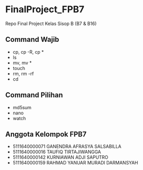 # FinalProject_FPB7
Repo Final Project Kelas Sisop B (B7 &amp; B16)

<h2>Command Wajib</h2>

* cp,  cp -R, cp *
* ls
* mv, mv *
* touch
* rm, rm -rf
* cd

<h2>Command Pilihan</h2>

* md5sum
* nano
* watch

<h2>Anggota Kelompok FPB7</h2>

* 5111640000071	GANENDRA AFRASYA SALSABILLA
* 5111640000016	TAUFIQ TIRTAJIWANGGA
* 5111640000142	KURNIAWAN ADJI SAPUTRO
* 5111640000159	RAHMAD YANUAR MURADI DARMANSYAH
